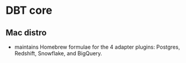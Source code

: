 # DBT core

## Mac distro
- maintains Homebrew formulae for the 4 adapter plugins: Postgres, Redshift, Snowflake, and BigQuery.
